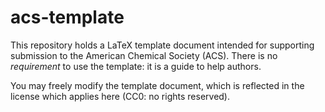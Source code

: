 # acs-template

This repository holds a LaTeX template document intended for supporting
submission to the American Chemical Society (ACS). There is no _requirement_ to
use the template: it is a guide to help authors.

You may freely modify the template document, which is reflected in the license
which applies here (CC0: no rights reserved).